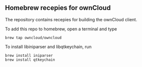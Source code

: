 Homebrew recepies for ownCloud
------------------------------

The repository contains recepies for building the ownCloud
client.

To add this repo to homebrew, open a terminal and type

    brew tap owncloud/owncloud

To install libiniparser and libqtkeychain, run

    brew install iniparser
    brew install qtkeychain 

